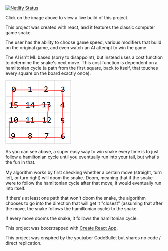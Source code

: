 [![Netlify Status](https://api.netlify.com/api/v1/badges/82e7d5ce-f200-459e-9294-5c7ffd307c11/deploy-status)](https://app.netlify.com/sites/snake-game-ai/deploys)

Click on the image above to view a live build of this project.

This project was created with react, and it features the classic computer game snake.

The user has the ability to choose game speed, various modifiers that build on the original game, and even watch an AI attempt to win the game.

The AI isn't ML based (sorry to disappoint), but instead uses a cost function to determine the snake's next move. This cost function is dependent on a hamiltonian cycle (a path from the first square, back to itself, that touches every square on the board exactly once).

![Hamiltonian Cycle on Snake Board](snake-cycle.png)

As you can see above, a super easy way to win snake every time is to just follow a hamiltonian cycle until you eventually run into your tail, but what's the fun in that.

My algorithm works by first checking whether a certain move (straight, turn left, or turn right) will doom the snake. Doom, meaning that if the snake were to follow the hamiltonian cycle after that move, it would eventually run into itself.

If there's at least one path that won't doom the snake, the algorithm chooses to go into the direction that will get it "closest" (assuming that after the move, the snake follows the hamiltonian cycle) to the snake.

If every move dooms the snake, it follows the hamiltonian cycle.

This project was bootstrapped with [Create React App](https://github.com/facebook/create-react-app).

This project was enspired by the youtuber CodeBullet but shares no code / direct replication.
